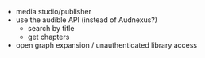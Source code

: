 * media studio/publisher
* use the audible API (instead of Audnexus?)
  * search by title
  * get chapters
* open graph expansion / unauthenticated library access
